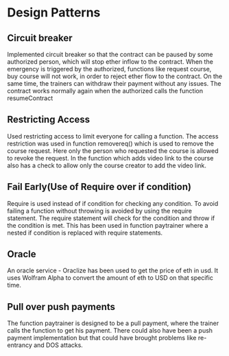 # Design Patterns

## Circuit breaker
Implemented circuit breaker so that the contract can be paused by some authorized person, which will stop ether inflow to the contract. When the emergency is triggered by the authorized, functions like request course, buy course will not work, in order to reject ether flow to the contract. On the same time, the trainers can withdraw their payment without any issues. The contract works normally again when the authorized calls the function resumeContract

## Restricting Access
Used restricting access to limit everyone for calling a function. The access restriction was used in function removereq() which is used to remove the course request. Here only the person who requested the course is allowed to revoke the request. In the function which adds video link to the course also has a check to allow only the course creator to add the video link. 

## Fail Early(Use of Require over if condition)
Require is used instead of if condition for checking any condition. To avoid failing a function without throwing is avoided by using the require statement. The require statement will check for the condition and throw if the condition is met. This has been used in function paytrainer where a nested if condition is replaced with require statements.

## Oracle 
An oracle service - Oraclize has been used to get the price of eth in usd. It uses Wolfram Alpha to convert the amount of eth to USD on that specific time.

## Pull over push payments
The function paytrainer is designed to be a pull payment, where the trainer calls the function to get his payment. There could also have been a push payment implementation but that could have brought problems like re-entrancy and DOS attacks.

